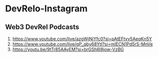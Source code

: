 # DevRelo-Instagram


## Web3 DevRel Podcasts 
1) https://www.youtube.com/live/azgWjNjYfc0?si=pAtEFtvv5AeqKn5Y
2) https://www.youtube.com/live/gP_qby68YtI?si=mIECN1Pd5rS-MnVe
3) https://youtu.be/9tTr85AAyEM?si=brGSh6l8jow-VzBG
